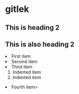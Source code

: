 # gitlek

## This is heading 2

<h2>This is also heading 2</h2

1. First item
2. Second item
3. Third item
    1. Indented item
    2. Indented item
4. Fourth item>
